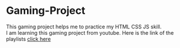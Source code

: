 # Gaming-Project
This gaming project helps me to practice my HTML CSS JS skill.
<br>
I am learning this gaming project from youtube. Here is the link of the playlists <a href = "https://youtube.com/playlist?list=PLpwngcHZlPadAbdD_sFE_moH6RjgaTFCw&si=eM3nDD1CXE8AACC9
">click here</a>
